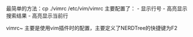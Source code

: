 最简单的方法：cp ./vimrc /etc/vim/vimrc
主要配置了：
	- 显示行号
	- 高亮显示搜索结果
	- 高亮显示当前行

vimrc~ 主要是使用vim插件时的配置，主要定义了NERDTree的快捷键为F2



